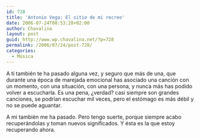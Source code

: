 ```yaml
---
id: 728
title: 'Antonio Vega: El sitio de mi recreo'
date: 2006-07-24T08:53:28+02:00
author: Chavalina
layout: post
guid: http://www.wp.chavalina.net/?p=728
permalink: /2006/07/24/post-728/
categories:
  - Música
---
```

A ti también te ha pasado alguna vez, y seguro que más de una, que durante una época de marejada emocional has asociado una canción con un momento, con una situación, con una persona, y nunca más has podido volver a escucharla. Es una pena, &iquest;verdad? casi siempre son grandes canciones, se podrían escuchar mil veces, pero el estómago es más débil y no se puede aguantar.

A mi también me ha pasado. Pero tengo suerte, porque siempre acabo recuperándolas y toman nuevos significados. Y ésta es la que estoy recuperando ahora.

<object width="425" height="350"><param name="movie" value="http://www.youtube.com/v/g1VoZV0KKrE"><embed src="http://www.youtube.com/v/g1VoZV0KKrE" type="application/x-shockwave-flash" width="425" height="350"></object>